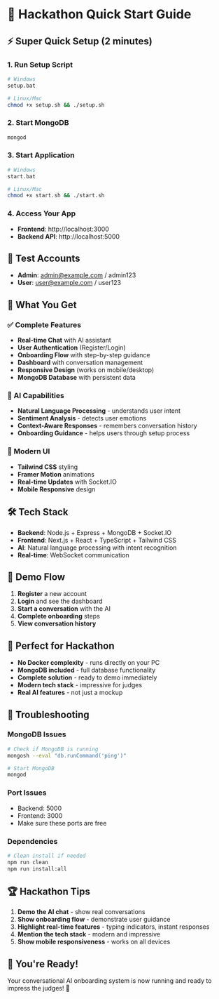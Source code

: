 # 🚀 Hackathon Quick Start Guide

## ⚡ Super Quick Setup (2 minutes)

### 1. Run Setup Script
```bash
# Windows
setup.bat

# Linux/Mac  
chmod +x setup.sh && ./setup.sh
```

### 2. Start MongoDB
```bash
mongod
```

### 3. Start Application
```bash
# Windows
start.bat

# Linux/Mac
chmod +x start.sh && ./start.sh
```

### 4. Access Your App
- **Frontend**: http://localhost:3000
- **Backend API**: http://localhost:5000

## 🎯 Test Accounts
- **Admin**: admin@example.com / admin123
- **User**: user@example.com / user123

## 🎨 What You Get

### ✅ Complete Features
- **Real-time Chat** with AI assistant
- **User Authentication** (Register/Login)
- **Onboarding Flow** with step-by-step guidance
- **Dashboard** with conversation management
- **Responsive Design** (works on mobile/desktop)
- **MongoDB Database** with persistent data

### 🤖 AI Capabilities
- **Natural Language Processing** - understands user intent
- **Sentiment Analysis** - detects user emotions
- **Context-Aware Responses** - remembers conversation history
- **Onboarding Guidance** - helps users through setup process

### 🎨 Modern UI
- **Tailwind CSS** styling
- **Framer Motion** animations
- **Real-time Updates** with Socket.IO
- **Mobile Responsive** design

## 🛠️ Tech Stack
- **Backend**: Node.js + Express + MongoDB + Socket.IO
- **Frontend**: Next.js + React + TypeScript + Tailwind CSS
- **AI**: Natural language processing with intent recognition
- **Real-time**: WebSocket communication

## 📱 Demo Flow
1. **Register** a new account
2. **Login** and see the dashboard
3. **Start a conversation** with the AI
4. **Complete onboarding** steps
5. **View conversation history**

## 🎯 Perfect for Hackathon
- **No Docker complexity** - runs directly on your PC
- **MongoDB included** - full database functionality
- **Complete solution** - ready to demo immediately
- **Modern tech stack** - impressive for judges
- **Real AI features** - not just a mockup

## 🚨 Troubleshooting

### MongoDB Issues
```bash
# Check if MongoDB is running
mongosh --eval "db.runCommand('ping')"

# Start MongoDB
mongod
```

### Port Issues
- Backend: 5000
- Frontend: 3000
- Make sure these ports are free

### Dependencies
```bash
# Clean install if needed
npm run clean
npm run install:all
```

## 🏆 Hackathon Tips
1. **Demo the AI chat** - show real conversations
2. **Show onboarding flow** - demonstrate user guidance
3. **Highlight real-time features** - typing indicators, instant responses
4. **Mention the tech stack** - modern and impressive
5. **Show mobile responsiveness** - works on all devices

## 🎉 You're Ready!
Your conversational AI onboarding system is now running and ready to impress the judges! 🚀
